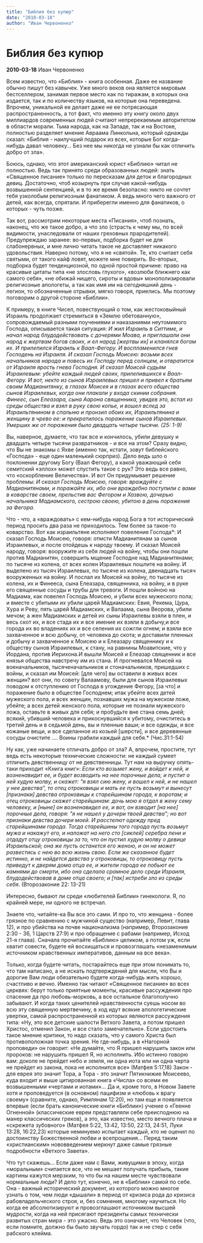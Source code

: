 ```yaml
---
title: "Библия без купюр"
date: "2010-03-18"
author: "Иван Червоненко"
---
```


# Библия без купюр

**2010-03-18** Иван Червоненко

Всем известно, что «Библия» - книга особенная. Даже ее название обычно пишут без кавычек. Уже много веков она является мировым бестселлером, занимая первое место как по тиражам, в которых она издается, так и по количеству языков, на которые она переведена. Впрочем, уникальной ее делает даже не ее потрясающая распространенность, а тот факт, что именно эту книгу около двух миллиардов современных людей считают непререкаемым авторитетом в области морали. Тьма народа, как на Западе, так и на Востоке, полностью разделяет мнение Авраама Линкольна, который однажды сказал: «Библия - наилучший подарок из всех, которые Бог когда-нибудь давал человеку... Без нее мы никогда не узнали бы как отличить добро от зла».

Боюсь, однако, что этот американский юрист «Библию» читал не полностью. Ведь так принято среди образованных людей: знать «Священное писание» только по пересказам для деток и благородных девиц. Достаточно, чтоб козырнуть при случае какой-нибудь возвышенной сентенцией, и в то же время безопасно: никто не сочтет тебя узколобым религиозным фанатиком. А ведь много чего важного от детей, как всегда, спрятали. И приберегли именно для фанатиков, о которых - чуть позже.

Так вот, рассмотрим некоторые места «Писания», чтоб познать, наконец, что же такое добро, а что зло (страсть к чему мы, по всей видимости, унаследовали от наших греховных прародителей). Предупреждаю заранее: во-первых, подборка будет не для слабонервных, и мне лично читать такое не доставляет никакого удовольствия. Наверно потому, что я не «святой». Те, кто считает себя святыми, от такого кайф ловят, можете мне поверить. Во-вторых, подборка будет тенденциозной, по одной простой причине: право на красивые цитаты типа «не злословь глухого», «возлюби ближнего как самого себя», «не обижай нищего, сироты и вдовы» монополизировали религиозные апологеты, а так как имя им на сегодняшний день - легион, то обозначенные отрывки, мягко говоря, приелись. Мы поэтому поговорим о другой стороне «Библии».

К примеру, в книге Чисел, повествующий о том, как жестоковыйный Израиль продолжает стремиться в «Землю обетованную», сопровождаемый разными поучениями и наказаниями неутомимого Господа, описывается такая ситуация: *И жил Израиль в Ситтиме, и начал народ блудодействовать с дочерями Моава, и приглашали они народ к жертвам богов своих, и ел народ [жертвы их] и кланялся богам их. И прилепился Израиль к Ваал-Фегору. И воспламенился гнев Господень на Израиля. И сказал Господь Моисею: возьми всех начальников народа и повесь их Господу перед солнцем, и отвратится от Израиля ярость гнева Господня. И сказал Моисей судьям Израилевым: убейте каждый людей своих, прилепившихся к Ваал-Фегору. И вот, некто из сынов Израилевых пришел и привел к братьям своим Мадианитянку, в глазах Моисея и в глазах всего общества сынов Израилевых, когда они плакали у входа скинии собрания. Финеес, сын Елеазара, сына Аарона священника, увидев это, встал из среды общества и взял в руку свою копье, и вошел вслед за Израильтянином в спальню и пронзил обоих их, Израильтянина и женщину в чрево ее: и прекратилось поражение сынов Израилевых. Умерших же от поражения было двадцать четыре тысячи. (25: 1-9)*

Вы, наверное, думаете, что так все и кончилось, убили девушку и двадцать четыре тысячи развратников - и все на этом? Сразу видно, что Вы не знакомы с Яхве (именно так, кстати, зовут библейского «Господа» - еще один маленький сюрприз). Дело ведь шло о поклонении другому Богу (Ваал Фегору), а какой уважающий себя семитский «эллох» может спустить такое с рук? Это ведь все равно, что «оскорбление Величества». И вот Он придумывает решение проблемы: *И сказал Господь Моисею, говоря: враждуйте с Мадианитянами, и поражайте их, ибо они враждебно поступили с вами в коварстве своем, прельстив вас Фегором и Хазвою, дочерью начальника Мадиамского, сестрою своею, убитою в день поражения за Фегора.*

Что - что, а «враждовать» с кем-нибудь народ Бога в тот исторический период просить два раза не приходилось. Тем более за такое-то коварство. Вот как израильтяне исполняют повеление Господа*: И сказал Господь Моисею, говоря: отмсти Мадианитянам за сынов Израилевых, и после отойдешь к народу твоему. И сказал Моисей народу, говоря: вооружите из себя людей на войну, чтобы они пошли против Мадианитян, совершить мщение Господне над Мадианитянами; по тысяче из колена, от всех колен Израилевых пошлите на войну. И выделено из тысяч Израилевых, по тысяче из колена, двенадцать тысяч вооруженных на войну. И послал их Моисей на войну, по тысяче из колена, их и Финееса, сына Елеазара, священника, на войну, и в руке его священные сосуды и трубы для тревоги. И пошли войною на Мадиама, как повелел Господь Моисею, и убили всех мужеского пола; и вместе с убитыми их убили царей Мадиамских: Евия, Рекема, Цура, Хура и Реву, пять царей Мадиамских, и Валаама, сына Веорова, убили мечом; а жен Мадиамских и детей их сыны Израилевы взяли в плен, и весь скот их, и все стада их и все имение их взяли в добычу,и все города их во владениях их и все селения их сожгли огнем; и взяли все захваченное и всю добычу, от человека до скота; и доставили пленных и добычу и захваченное к Моисею и к Елеазару священнику и к обществу сынов Израилевых, к стану, на равнины Моавитские, что у Иордана, против Иерихона.И вышли Моисей и Елеазар священник и все князья общества навстречу им из стана. И прогневался Моисей на военачальников, тысяченачальников и стоначальников, пришедших с войны, и сказал им Моисей: [для чего] вы оставили в живых всех женщин? вот они, по совету Валаамову, были для сынов Израилевых поводом к отступлению от Господа в угождение Фегору, [за что] и поражение было в обществе Господнем; итак убейте всех детей мужеского пола, и всех женщин, познавших мужа на мужеском ложе, убейте; а всех детей женского пола, которые не познали мужеского ложа, оставьте в живых для себя; и пробудьте вне стана семь дней; всякий, убивший человека и прикоснувшийся к убитому, очиститесь в третий день и в седьмой день, вы и пленные ваши; и все одежды, и все кожаные вещи, и все сделанное из козьей [шерсти], и все деревянные сосуды очистите .... Воины грабили каждый для себя.* (Чис.31:1-54)

Ну как, уже начинаете отличать добро от зла? А, впрочем, простите, тут ведь есть некоторые технические сложности: не каждый сумеет отличить девственницу от не девственницы. Тут нам на выручку опять-таки приходит «Книга книг»: *Если кто возьмет жену, и войдет к ней, и возненавидит ее, и будет возводить на нее порочные дела, и пустит о ней худую молву, и скажет: "я взял сию жену, и вошел к ней, и не нашел у нее девства", то отец отроковицы и мать ее пусть возьмут и вынесут [признаки] девства отроковицы к старейшинам города, к воротам; и отец отроковицы скажет старейшинам: дочь мою я отдал в жену сему человеку, и [ныне] он возненавидел ее, и вот, он взводит [на нее] порочные дела, говоря: "я не нашел у дочери твоей девства"; но вот признаки девства дочери моей. И расстелют одежду пред старейшинами города. Тогда старейшины того города пусть возьмут мужа и накажут его, и наложат на него сто [сиклей] серебра пени и отдадут отцу отроковицы за то, что он пустил худую молву о девице Израильской; она же пусть останется его женою, и он не может развестись с нею во всю жизнь свою. Если же сказанное будет истинно, и не найдется девства у отроковицы, то отроковицу пусть приведут к дверям дома отца ее, и жители города ее побьют ее камнями до смерти, ибо она сделала срамное дело среди Израиля, блудодействовав в доме отца своего; и [так] истреби зло из среды себя*. (Второзаконие 22: 13-21)

Интересно, бывают ли среди «любителей Библии» гинекологи. Я, по крайней мере, ни одного не встречал.

Знаете что, читайте-ка Вы все это сами. И про то, что женщина - более грязное по сравнению с мужчиной существо (например, Левит, глава 12), и про убийства на почве национализма (например, Второзаконие 2:30 - 36, 1 Царств 27:9) и про обращение с рабами (например, Исход 21-я глава). Сначала прочитайте «Библию» целиком, а потом уж, если хватит совести, будете ей восхищаться и провозглашать «незаменимым источником нравственных императивов, данным на все века».

Только, когда будете читать, постарайтесь еще при этом понимать то, что там написано, а не искать подтверждений для мысли, что Вы и дорогие Вам люди обязательно будете когда-нибудь жить хорошо, счастливо и вечно. Именно так читают «Священное писание» во всех церквях: берут только приятные моменты, красивые рассуждения про спасение да про любовь-морковь, а все остальное благополучно забывают. И когда таких ценителей нравственности суешь носом во всю эту священную мертвечину, в ход идут всякие апологетические увертки, самой распространенной из которых являются рассуждения типа: «Ну, это все детские шалости Ветхого Завета, а потом пришел Христос, отменил Закон, и все стало замечательно». Если удостоить такое мнение критики, то надо сказать, что у самого Христа был противоположная точка зрения. Не где-нибудь, а в «Нагорной проповеди» он говорит: «Не думайте, что Я пришел нарушить закон или пророков: не нарушить пришел Я, но исполнить. Ибо истинно говорю вам: доколе не прейдет небо и земля, ни одна иота или ни одна черта не прейдет из закона, пока не исполнится все» (Матфея 5:17,18) Закон - для еврея это значит Тора, а Тора - это значит Пятикнижие Моисеево, куда входит и выше цитированная книга «Числа» со всеми ее возвышенными «чертами и иотами»... Да и, кроме того, в Новом Завете хотя и проповедуется (в основном) пацифизм и «любовь к врагу своему» (сравните, однако, Римлянам 12:20), но там еще и появляется впервые (если брать канонические книги «Библии») учение о «Геенне Огненной» (классические евреи представляли себе преисподнюю на манер классических греков), а это, как известно, место вечного плача и «скрежета зубовного» (Матфея 5:22, 13:42, 13:50, 22:13, 24:51, Луки 13:28, 16:22,23) которые неминуемо испытает каждый, кто не оценил по достоинству Божественной любви и всепрощения... Перед таким «христианским» нововведением меркнут даже самые грязные подробности «Ветхого Завета».

Что тут скажешь... Если даже нам с Вами, живущими в эпоху, когда «моральным» считается все, что не мешает получать прибыль, такие картины кажутся мерзким, то что бы на нашем месте чувствовали нормальные люди? И дело тут, конечно, не в «Библии» самой по себе. Она - важный исторический документ, из которого можно многое узнать о том, чем люди «дышали» в период от кризиса рода до кризиса рабовладельческого строя, и, без сомнения, многому научиться. Но когда ее абсолютизируют и провозглашают источником высшей мудрости, когда на ней присягают президенты самых технически развитых стран мира - это ужасно. Ведь это означает, что Человек (что, если помните, должно бы было звучать гордо) так и не стер с себя рабского клейма.